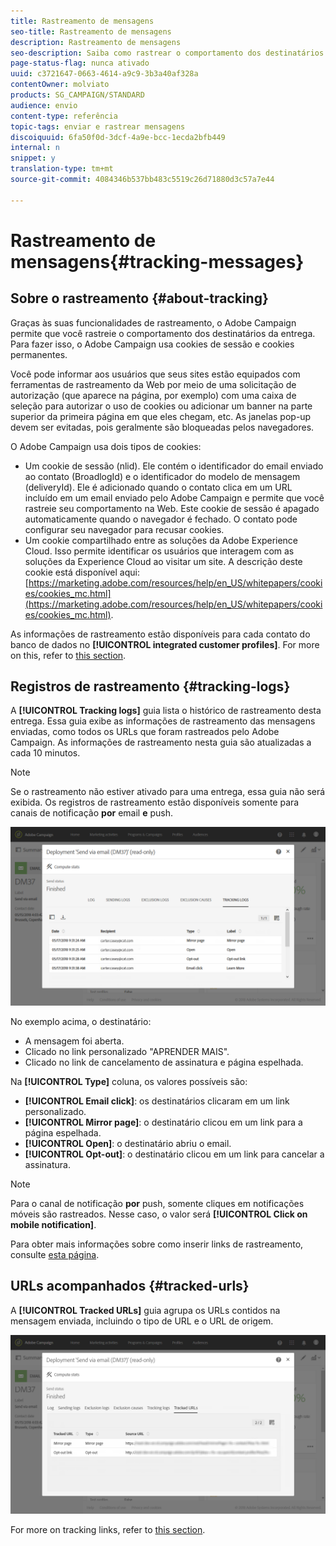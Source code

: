 ```yaml
---
title: Rastreamento de mensagens
seo-title: Rastreamento de mensagens
description: Rastreamento de mensagens
seo-description: Saiba como rastrear o comportamento dos destinatários da entrega.
page-status-flag: nunca ativado
uuid: c3721647-0663-4614-a9c9-3b3a40af328a
contentOwner: molviato
products: SG_CAMPAIGN/STANDARD
audience: envio
content-type: referência
topic-tags: enviar e rastrear mensagens
discoiquuid: 6fa50f0d-3dcf-4a9e-bcc-1ecda2bfb449
internal: n
snippet: y
translation-type: tm+mt
source-git-commit: 4084346b537bb483c5519c26d71880d3c57a7e44

---
```



# Rastreamento de mensagens{#tracking-messages}

## Sobre o rastreamento {#about-tracking}

Graças às suas funcionalidades de rastreamento, o Adobe Campaign permite que você rastreie o comportamento dos destinatários da entrega. Para fazer isso, o Adobe Campaign usa cookies de sessão e cookies permanentes.

Você pode informar aos usuários que seus sites estão equipados com ferramentas de rastreamento da Web por meio de uma solicitação de autorização (que aparece na página, por exemplo) com uma caixa de seleção para autorizar o uso de cookies ou adicionar um banner na parte superior da primeira página em que eles chegam, etc. As janelas pop-up devem ser evitadas, pois geralmente são bloqueadas pelos navegadores.

O Adobe Campaign usa dois tipos de cookies:

* Um cookie de sessão (nlid). Ele contém o identificador do email enviado ao contato (BroadlogId) e o identificador do modelo de mensagem (deliveryId). Ele é adicionado quando o contato clica em um URL incluído em um email enviado pelo Adobe Campaign e permite que você rastreie seu comportamento na Web. Este cookie de sessão é apagado automaticamente quando o navegador é fechado. O contato pode configurar seu navegador para recusar cookies.
* Um cookie compartilhado entre as soluções da Adobe Experience Cloud. Isso permite identificar os usuários que interagem com as soluções da Experience Cloud ao visitar um site. A descrição deste cookie está disponível aqui: [https://marketing.adobe.com/resources/help/en_US/whitepapers/cookies/cookies_mc.html](https://marketing.adobe.com/resources/help/en_US/whitepapers/cookies/cookies_mc.html).

As informações de rastreamento estão disponíveis para cada contato do banco de dados no **[!UICONTROL integrated customer profiles]**. For more on this, refer to [this section](../../audiences/using/integrated-customer-profile.md).

## Registros de rastreamento {#tracking-logs}

A **[!UICONTROL Tracking logs]** guia lista o histórico de rastreamento desta entrega. Essa guia exibe as informações de rastreamento das mensagens enviadas, como todos os URLs que foram rastreados pelo Adobe Campaign. As informações de rastreamento nesta guia são atualizadas a cada 10 minutos.

>[!NOTE]
>
>Se o rastreamento não estiver ativado para uma entrega, essa guia não será exibida. Os registros de rastreamento estão disponíveis somente para canais de notificação **por** email **e** push.

![](assets/tracking_logs.png)

No exemplo acima, o destinatário:

* A mensagem foi aberta.
* Clicado no link personalizado "APRENDER MAIS".
* Clicado no link de cancelamento de assinatura e página espelhada.

Na **[!UICONTROL Type]** coluna, os valores possíveis são:

* **[!UICONTROL Email click]**: os destinatários clicaram em um link personalizado.
* **[!UICONTROL Mirror page]**: o destinatário clicou em um link para a página espelhada.
* **[!UICONTROL Open]**: o destinatário abriu o email.
* **[!UICONTROL Opt-out]**: o destinatário clicou em um link para cancelar a assinatura.

>[!NOTE]
>
>Para o canal de notificação **por** push, somente cliques em notificações móveis são rastreados. Nesse caso, o valor será **[!UICONTROL Click on mobile notification]**.

Para obter mais informações sobre como inserir links de rastreamento, consulte [esta página](../../designing/using/links.md#inserting-a-link).

## URLs acompanhados {#tracked-urls}

A **[!UICONTROL Tracked URLs]** guia agrupa os URLs contidos na mensagem enviada, incluindo o tipo de URL e o URL de origem.

![](assets/sending_delivery6.png)

For more on tracking links, refer to [this section](../../designing/using/links.md#about-tracked-urls).
